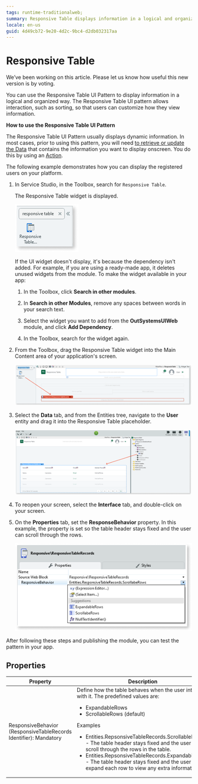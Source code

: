 ```yaml
---
tags: runtime-traditionalweb; 
summary: Responsive Table displays information in a logical and organized way that is easy to scan and read.
locale: en-us
guid: 4d49cb72-9e20-4d2c-9bc4-d2db032317aa
---
```


# Responsive Table

<div class="info" markdown="1">

We’ve been working on this article. Please let us know how useful this new version is by voting.

</div>

You can use the Responsive Table UI Pattern to display information in a logical and organized way. The Responsive Table UI pattern allows interaction, such as sorting, so that users can customize how they view information.

**How to use the Responsive Table UI Pattern**

The Responsive Table UI Pattern usually displays dynamic information. In most cases, prior to using this pattern, you will need [to retrieve or update the Data](../../../../../develop/data/intro.md) that contains the information you want to display onscreen. You do this by using an [Action](../../../../../develop/logic/action-web.md).

The following example demonstrates how you can display the registered users on your platform.

1. In Service Studio, in the Toolbox, search for `Responsive Table`.

    The Responsive Table widget is displayed.

    ![](<images/responsivetable-8-ss.png>)

    If the UI widget doesn't display, it's because the dependency isn't added. For example, if you are using a ready-made app, it deletes unused widgets from the module. To make the widget available in your app:

    1. In the Toolbox, click **Search in other modules**.

    1. In **Search in other Modules**, remove any spaces between words in your search text.
    
    1. Select the widget you want to add from the **OutSystemsUIWeb** module, and click **Add Dependency**. 
    
    1. In the Toolbox, search for the widget again.

1. From the Toolbox, drag the Responsive Table widget into the Main Content area of your application's screen.

    ![](<images/responsivetable-1-ss.png>)

1. Select the **Data** tab, and from the Entities tree, navigate to the **User** entity and drag it into the Responsive Table placeholder.

    ![](<images/responsivetable-10-ss.png>)

1. To reopen your screen, select the **Interface** tab, and double-click on your screen.

1. On the **Properties** tab, set the **ResponseBehavior** property. In this example, the property is set so the table header stays fixed and the user can scroll through the rows.

    ![](<images/responsivetable-6-ss.png>)

After following these steps and publishing the module, you can test the pattern in your app.

## Properties

| Property |  Description |
|---|---|
| ResponsiveBehavior (ResponsiveTableRecords Identifier): Mandatory |Define how the table behaves when the user interacts with it. The predefined values are:<p><ul><li>ExpandableRows</li><li>ScrollableRows (default)</li></ul></p> <p>Examples <ul><li>Entities.RepsonsiveTableRecords.ScrollableRows - The table header stays fixed and the user can scroll through the rows in the table. </li><li>Entities.RepsonsiveTableRecords.ExpandableRows - The table header stays fixed and the user can expand each row to view any extra information. </li></ul></p> |
